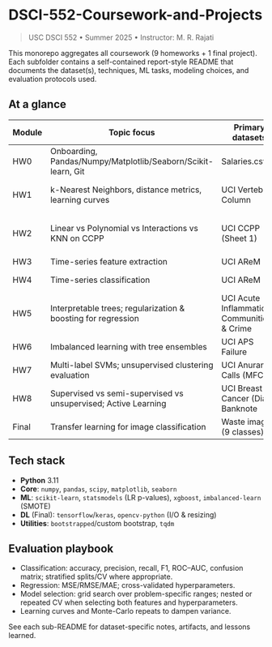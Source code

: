 # DSCI-552-Coursework-and-Projects

> USC DSCI 552 • Summer 2025 • Instructor: M. R. Rajati

This monorepo aggregates all coursework (9 homeworks + 1 final project). Each subfolder contains a self-contained report-style README that documents the dataset(s), techniques, ML tasks, modeling choices, and evaluation protocols used.

## At a glance

| Module | Topic focus | Primary datasets | Core methods |
|---|---|---|---|
| HW0 | Onboarding, Pandas/Numpy/Matplotlib/Seaborn/Scikit-learn, Git | Salaries.csv | Data I/O, indexing, filtering, `describe()`, vectorization, plotting, sklearn API survey |
| HW1 | k-Nearest Neighbors, distance metrics, learning curves | UCI Vertebral Column | KNN (Euclidean/Manhattan/Minkowski/Chebyshev/Mahalanobis), weighted voting, confusion metrics |
| HW2 | Linear vs Polynomial vs Interactions vs KNN on CCPP | UCI CCPP (Sheet 1) | Univariate & multivariate LR, cubic per-feature tests, pairwise interactions with hierarchical selection, 70/30 holdout MSE, KNN regression with/without scaling, error vs 1/k |
| HW3 | Time-series feature extraction | UCI AReM | Time-domain features, bootstrap CIs, feature screening |
| HW4 | Time-series classification | UCI AReM | Logistic regression, RFE, stratified CV, L1-penalized LR, multinomial LR, Naive Bayes |
| HW5 | Interpretable trees; regularization & boosting for regression | UCI Acute Inflammations; Communities & Crime | Decision trees, rule extraction, cost-complexity pruning, OLS, Ridge, LASSO, PCR, XGBoost |
| HW6 | Imbalanced learning with tree ensembles | UCI APS Failure | Imputation, RF (OOB), class weighting, XGBoost (model trees), SMOTE |
| HW7 | Multi-label SVMs; unsupervised clustering evaluation | UCI Anuran Calls (MFCCs) | One-vs-rest SVM (RBF, L1-linear), SMOTE, k-means model selection, Hamming/Exact-match |
| HW8 | Supervised vs semi-supervised vs unsupervised; Active Learning | UCI Breast Cancer (Diag); Banknote | L1-SVM, self-training, k-means, spectral clustering, active vs passive SVM learning curves |
| Final | Transfer learning for image classification | Waste images (9 classes) | ResNet50/ResNet100/EfficientNetB0/VGG16, frozen bases + head, augmentation, early stopping |

## Tech stack

- **Python** 3.11
- **Core**: `numpy`, `pandas`, `scipy`, `matplotlib`, `seaborn`
- **ML**: `scikit-learn`, `statsmodels` (LR p-values), `xgboost`, `imbalanced-learn` (SMOTE)
- **DL** (Final): `tensorflow`/`keras`, `opencv-python` (I/O & resizing)
- **Utilities**: `bootstrapped`/custom bootstrap, `tqdm`

## Evaluation playbook

- Classification: accuracy, precision, recall, F1, ROC–AUC, confusion matrix; stratified splits/CV where appropriate.
- Regression: MSE/RMSE/MAE; cross-validated hyperparameters.
- Model selection: grid search over problem-specific ranges; nested or repeated CV when selecting both features and hyperparameters.
- Learning curves and Monte-Carlo repeats to dampen variance.

See each sub-README for dataset-specific notes, artifacts, and lessons learned.

